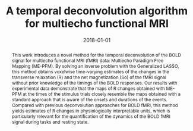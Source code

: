 ---
title: "A temporal deconvolution algorithm for multiecho functional MRI"
date: 2018-01-01
authors_string: C. Gaudes, Peter Bandettini, J. Gonzalez-Castillo
authors:
   - C. Gaudes
   - Peter Bandettini
   - J. Gonzalez-Castillo
author_ids:
   - peter_bandettini
   - javier_gonzalez-castillo
journal: ''
volume: 
issue: 
pages: 
book_title: ''
publisher: ''
abstract: '<p>This work introduces a novel method for the temporal deconvolution of the BOLD signal for multiecho functional MRI (fMRI) data: Multiecho Paradigm Free Mapping (ME-PFM). By solving an inverse problem with the Generalized LASSO, this method obtains voxelwise time-varying estimates of the changes in the transverse relaxation (R) and the net magnetization (So) of the fMRI signal without prior knowledge of the timings of the BOLD responses. Our results with experimental data demonstrate that the maps of R changes obtained with ME-PFM at the times of the stimulus trials closely resemble the maps obtained with a standard approach that is aware of the onsets and durations of the events. Compared with previous deconvolution approaches for BOLD fMRI, this method yields estimates of R changes in physiologically interpretable units, which is particularly relevant for the quantification of the dynamics of the BOLD fMRI signal during tasks and resting state.</p>'
project_id: multi_echo
paper_url: 
doi: 10.1109/ISBI.2018.8363649
data_loc: ''
code_loc: ''
file: '/assets/publications//assets/publications/'
file_name: '/assets/publications/'
type: journal_article
pub_str: ' (2018)  '
layout: publication 
---